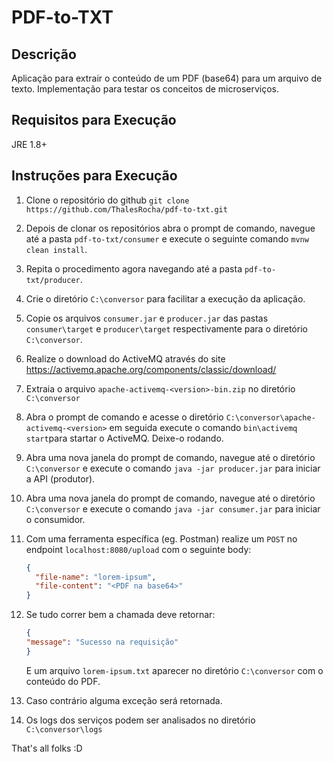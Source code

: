 # PDF-to-TXT

## Descrição

Aplicação para extrair o conteúdo de um PDF (base64) para um arquivo de texto. Implementação para testar os conceitos de microserviços.

## Requisitos para Execução

JRE 1.8+

## Instruções para Execução

1. Clone o repositório do github `git clone https://github.com/ThalesRocha/pdf-to-txt.git`
2. Depois de clonar os repositórios abra o prompt de comando, navegue até a pasta `pdf-to-txt/consumer` e execute o seguinte comando `mvnw clean install`.
3. Repita o procedimento agora navegando até a pasta `pdf-to-txt/producer`.
4. Crie o diretório `C:\conversor` para facilitar a execução da aplicação.
5. Copie os arquivos `consumer.jar` e `producer.jar` das pastas `consumer\target` e `producer\target` respectivamente para o diretório `C:\conversor`.
6. Realize o download do ActiveMQ através do site https://activemq.apache.org/components/classic/download/
7. Extraia o arquivo `apache-activemq-<version>-bin.zip` no diretório `C:\conversor`
8. Abra o prompt de comando e acesse o diretório `C:\conversor\apache-activemq-<version>` em seguida execute o comando `bin\activemq start`para startar o ActiveMQ. Deixe-o rodando.
9. Abra uma nova janela do prompt de comando, navegue até o diretório `C:\conversor` e execute o comando `java -jar producer.jar` para iniciar a API (produtor).
10. Abra uma nova janela do prompt de comando, navegue até o diretório `C:\conversor` e execute o comando `java -jar consumer.jar` para iniciar o consumidor.
11. Com uma ferramenta específica (eg. Postman) realize um `POST` no endpoint `localhost:8080/upload` com o seguinte body:
    ```json
    {
      "file-name": "lorem-ipsum",
      "file-content": "<PDF na base64>"
    }
    ```
12. Se tudo correr bem a chamada deve retornar:
    ```json
    {
    "message": "Sucesso na requisição"
    }
    ```
    E um arquivo `lorem-ipsum.txt` aparecer no diretório `C:\conversor` com o conteúdo do PDF.

13. Caso contrário alguma exceção será retornada.
14. Os logs dos serviços podem ser analisados no diretório `C:\conversor\logs`


That's all folks :D